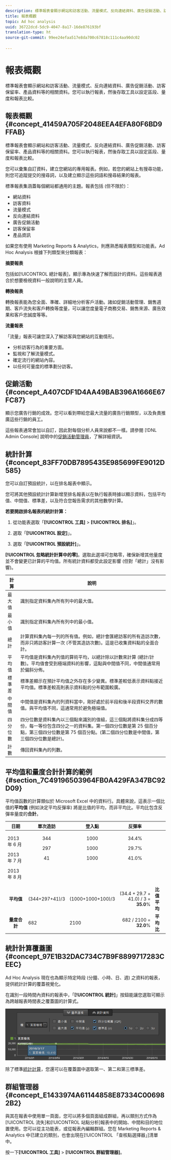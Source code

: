 ```yaml
---
description: 標準報表會顯示網站和訪客活動、流量模式、反向連結資料、廣告促銷活動、訪客保留率、產品資料等的相關資料。您可以執行報表，然後存取工具以設定區段、量度和報表比較。
title: 報表概觀
topic: Ad hoc analysis
uuid: 36722dcd-5dc9-4047-8a17-16de876193bf
translation-type: ht
source-git-commit: 99ee24efaa517e8da700c67818c111c4aa90dc02

---
```



# 報表概觀

標準報表會顯示網站和訪客活動、流量模式、反向連結資料、廣告促銷活動、訪客保留率、產品資料等的相關資料。您可以執行報表，然後存取工具以設定區段、量度和報表比較。

## 報表概觀 {#concept_41459A705F2048EEA4EFA80F6BD9FFAB}

標準報表會顯示網站和訪客活動、流量模式、反向連結資料、廣告促銷活動、訪客保留率、產品資料等的相關資料。您可以執行報表，然後存取工具以設定區段、量度和報表比較。

您可以彙集自訂資料，建立您網站的專用報表。例如，若您的網站上有搜尋功能，則您可追蹤提交的搜尋詞，以及建立顯示這些詞語和搜尋結果的報表。

標準報表集涵蓋每個網站都通用的主題。報表包括 (但不限於)：

* 網站資料
* 訪客資料
* 流量模式
* 反向連結資料
* 廣告促銷活動
* 訪客保留率
* 產品資訊

如果您有使用 Marketing Reports &amp; Analytics，則應熟悉報表類型和功能表。Ad Hoc Analysis 根據下列類型來分類報表：

**摘要報表**

包括如[!UICONTROL 總計報表]，顯示專為快速了解而設計的資料。這些報表適合於想要檢視資料一般說明的主管人員。

**轉換報表**

轉換報表能為您全面、準確、詳細地分析客戶活動。諸如促銷活動管理、銷售週期、客戶流失和客戶轉換等度量，可以讓您度量電子商務交易、銷售來源、廣告效果和客戶忠誠度等等。

**流量報表**

「流量」報表可讓您深入了解訪客與您網站的互動情形。

* 分析訪客行為的重要方面。
* 監視和了解流量模式。
* 確定流行的網站內容。
* 以任何可量度的標準劃分訪客。

## 促銷活動 {#concept_A407CDF1D4AA49BAB396A1666E67FC87}

顯示您廣告行銷的成效。您可以看到帶給您最大流量的廣告行銷類型，以及負責推廣這些行銷的員工。

<!-- 

c_reports_campaigns.xml

 -->

這些報表通常會加以自訂，因此對每個分析人員來說都不一樣。請參閱 [!DNL Admin Console] 說明中的[促銷活動管理員](https://marketing.adobe.com/resources/help/en_US/reference/campaign_manager_admin.html)，了解詳細資訊。

## 統計計算 {#concept_83FF70DB7895435E985699FE9012D585}

您可以自訂預設統計，以在排名報表中顯示。

<!-- 

c_Statistical_Calculation_ad_hoc.xml

 -->

您可將其他預設統計計算新增至排名報表以在執行報表時據以顯示資料，包括平均值、中間值、標準差，以及符合您報告需求的其他數學計算。

**若要開啟排名報表的統計計算：**

1. 從功能表選取「**[!UICONTROL 工具]** > **[!UICONTROL 排名]**」。

1. 選取「**[!UICONTROL 設定]**」。
1. 選取「**[!UICONTROL 預設統計]**」。

**[!UICONTROL 忽略統計計算中的零]**。選取此選項可忽略零，確保新增其他量度並不會變更已計算的平均值。所有統計資料都受此設定影響 (但對「總計」沒有影響)。

| 計算 | 說明 |
|--- |--- |
| 最大值 | 識別指定資料集內所有列中的最大值。 |
| 最小值 | 識別指定資料集內所有列中的最小值。 |
| 總計 | 計算資料集內每一列的所有值。例如，總計會匯總訪客的所有造訪次數，而非只將訪客計算一次 (不管其造訪次數)。這是已收集資料點的全面合計。 |
| 平均值 | 平均值是資料集內列值的算術平均，以總計除以計數來計算 (總計/計數)。平均值會受到極端資料的影響，這點與中間值不同，中間值通常用於偏斜分佈。 |
| 標準差 | 標準差顯示在預計平均值之外存在多少變異。標準差較低表示資料點接近平均值。標準差較高則表示資料點的分布範圍較廣。 |
| 中間值 | 中間值是資料集內的列資料當中，剛好處於前半段和後半段資料交界的數值。與平均值不同，這通常用於避免極端值。 |
| 四分位數 | 四分位數是資料集內以三個點來識別的值組，這三個點將資料集分成四等份，每一等份包含四分之一的資料集。第一個四分位數是第 25 個百分點，第三個四分位數是第 75 個百分點。(第二個四分位數是中間值，第三個四分位數是總計)。 |
| 計數 | 傳回資料集內的列數。 |

## 平均值和量度合計計算的範例{#section_7C49196503964FB0A429FA347BC92D09}

平均值函數的計算類似於 Microsoft Excel 中的資料行。具體來說，這表示一個比值的&#x200B;**平均值** (例如決定平均反彈率) 將是比值的平均，而非平均比。平均比包含反彈率量度的&#x200B;**合計**。

<table id="table_9EC56B15C6A340DA8917CB0DBCAC2355"> 
 <thead> 
  <tr> 
   <th colname="col1" align="center" class="entry"> 日期 </th> 
   <th colname="col2" align="center" class="entry"> 單次造訪 </th> 
   <th colname="col3" align="center" class="entry"> 登入點 </th> 
   <th colname="col4" align="center" class="entry"> 反彈率 </th> 
   <th colname="col5" align="center" class="entry"> </th> 
  </tr>
 </thead>
 <tbody> 
  <tr valign="top"> 
   <td colname="col1"> <p>2013 年 6 月 </p> <p>2013 年 7 月 </p> <p>2013 年 8 月 </p> </td> 
   <td colname="col2" align="center"> <p>344 </p> <p>297 </p> <p>41 </p> </td> 
   <td colname="col3" align="center"> <p>1000 </p> <p>1000 </p> <p>1000 </p> </td> 
   <td colname="col4" align="center"> <p>34.4% </p> <p>29.7% </p> <p>41.0% </p> </td> 
   <td colname="col5"> </td> 
  </tr> 
  <tr valign="top"> 
   <td colname="col1" align="center" valign="middle"><b>平均值</b> </td> 
   <td colname="col2" valign="middle"> (344+297+41)/3 </td> 
   <td colname="col3" valign="middle"> (1000+1000+100)/3 </td> 
   <td colname="col4" valign="middle" align="right"> (34.4 + 29.7 + 41.0) / 3 = <b>35.0</b>% </td> 
   <td colname="col5" valign="middle"><b>比值平均</b> </td> 
  </tr> 
  <tr valign="top"> 
   <td colname="col1" align="center" valign="middle"><b>量度合計</b> </td> 
   <td colname="col2" valign="middle"> 682 </td> 
   <td colname="col3" valign="middle"> 2100 </td> 
   <td colname="col4" valign="middle" align="right"> 682 / 2100 = <b>32.0</b>% </td> 
   <td colname="col5" valign="middle"><b>平均比</b> </td> 
  </tr> 
 </tbody> 
</table>

## 統計計算覆蓋圖 {#concept_97E1B32DAC734C7B9F8899717283CEEC}

Ad Hoc Analysis 現在也為顯示特定時段 (分鐘、小時、日、週) 之資料的報表，提供統計計算的覆蓋視覺化。

<!-- 

c_overlay_calculations.xml

 -->

在識別一段時間內資料的報表中，「**[!UICONTROL 統計]**」按鈕能讓您選取可顯示為跨越報表時間表之覆蓋圖的計算式。

![](assets/overlay_calculations.png)

除了標準[統計計算](/help/analyze/ad-hoc-analysis/c-overview-standard-reports.md#concept_83FF70DB7895435E985699FE9012D585)，您還可以在覆蓋圖中選取第一、第二和第三標準差。

## 群組管理器 {#concept_E1433974A61144858E87334C006982B2}

與其在報表中使用單一頁面，您可以將多個頁面組成群組，再以類別方式作為[!UICONTROL 流失]和[!UICONTROL 站點分析]報表中的開始、中間和目的地位置使用。您可以從主功能表，或從報表內編輯群組。您在 Marketing Reports &amp; Analytics 中已建立的類別，也會出現在[!UICONTROL 「查核點選擇器」]清單中。

<!-- 

c_groups.xml

 -->

按一下&#x200B;**[!UICONTROL 工具]** > **[!UICONTROL 群組管理器]**。
